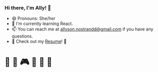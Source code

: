 ### Hi there, I'm Ally! :blossom:

- 😄 Pronouns: She/her
- 🌱 I'm currently learning React.
- 📫 You can reach me at allyson.nostrandd@gmail.com if you have any questions.
- :star2: Check out my [Resume](https://docs.google.com/document/d/1Fm29E6_Qp1CNowITDCihyqPDRAMC2uRX7rqqRj8Ir00/edit?usp=sharing)! :star2:

# :art: :tulip: :video_game: :evergreen_tree: :book: :turtle:

